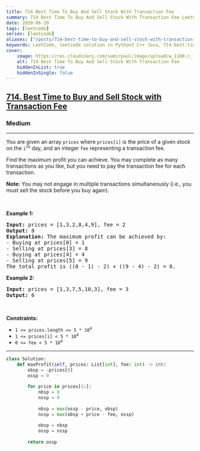 ```yaml
---
title: 714 Best Time To Buy And Sell Stock With Transaction Fee
summary: 714 Best Time To Buy And Sell Stock With Transaction Fee LeetCode Solution Explained
date: 2020-06-20
tags: [leetcode]
series: [leetcode]
aliases: ["/posts/714-best-time-to-buy-and-sell-stock-with-transaction-fee", "/blog/posts/714-best-time-to-buy-and-sell-stock-with-transaction-fee", "/714-best-time-to-buy-and-sell-stock-with-transaction-fee"]
keywords: LeetCode, leetcode solution in Python3 C++ Java, 714-best-time-to-buy-and-sell-stock-with-transaction-fee solution
cover:
    image: https://res.cloudinary.com/samirpaul/image/upload/w_1100,c_fit,co_rgb:FFFFFF,l_text:Arial_70_bold:714 Best Time To Buy And Sell Stock With Transaction Fee/problem-solving.webp
    alt: 714 Best Time To Buy And Sell Stock With Transaction Fee
    hiddenInList: true
    hiddenInSingle: false
---
```



<h2><a href="https://leetcode.com/problems/best-time-to-buy-and-sell-stock-with-transaction-fee/">714. Best Time to Buy and Sell Stock with Transaction Fee</a></h2><h3>Medium</h3><hr><div><p>You are given an array <code>prices</code> where <code>prices[i]</code> is the price of a given stock on the <code>i<sup>th</sup></code> day, and an integer <code>fee</code> representing a transaction fee.</p>

<p>Find the maximum profit you can achieve. You may complete as many transactions as you like, but you need to pay the transaction fee for each transaction.</p>

<p><strong>Note:</strong> You may not engage in multiple transactions simultaneously (i.e., you must sell the stock before you buy again).</p>

<p>&nbsp;</p>
<p><strong>Example 1:</strong></p>

<pre><strong>Input:</strong> prices = [1,3,2,8,4,9], fee = 2
<strong>Output:</strong> 8
<strong>Explanation:</strong> The maximum profit can be achieved by:
- Buying at prices[0] = 1
- Selling at prices[3] = 8
- Buying at prices[4] = 4
- Selling at prices[5] = 9
The total profit is ((8 - 1) - 2) + ((9 - 4) - 2) = 8.
</pre>

<p><strong>Example 2:</strong></p>

<pre><strong>Input:</strong> prices = [1,3,7,5,10,3], fee = 3
<strong>Output:</strong> 6
</pre>

<p>&nbsp;</p>
<p><strong>Constraints:</strong></p>

<ul>
	<li><code>1 &lt;= prices.length &lt;= 5 * 10<sup>4</sup></code></li>
	<li><code>1 &lt;= prices[i] &lt; 5 * 10<sup>4</sup></code></li>
	<li><code>0 &lt;= fee &lt; 5 * 10<sup>4</sup></code></li>
</ul>
</div>

---




```python
class Solution:
    def maxProfit(self, prices: List[int], fee: int) -> int:
        obsp = -prices[0]
        ossp = 0
        
        for price in prices[1:]:
            nbsp = 0
            nssp = 0
            
            nbsp = max(ossp - price, obsp)
            nssp = max(obsp + price - fee, ossp)
            
            obsp = nbsp
            ossp = nssp
        
        return ossp
```
